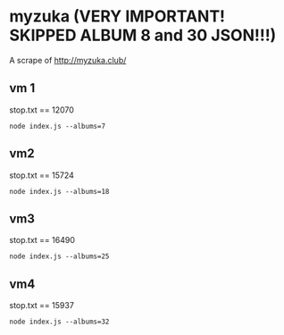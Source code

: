# myzuka (VERY IMPORTANT! SKIPPED ALBUM 8 and 30 JSON!!!)

A scrape of http://myzuka.club/

## vm 1

stop.txt == 12070

```
node index.js --albums=7
```

## vm2

stop.txt == 15724

```
node index.js --albums=18
```

## vm3

stop.txt == 16490

```
node index.js --albums=25
```

## vm4

stop.txt == 15937

```
node index.js --albums=32
```
